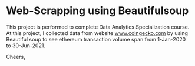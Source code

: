 # Web-Scrapping using Beautifulsoup

This project is performed to complete Data Analytics Specialization course. At this project, I collected data from website www.coingecko.com by using Beautiful soup to see ethereum transaction volume span from 1-Jan-2020 to 30-Jun-2021.


Cheers, 

